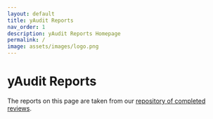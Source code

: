 ```yaml
---
layout: default
title: yAudit Reports
nav_order: 1
description: yAudit Reports Homepage
permalink: /
image: assets/images/logo.png
---
```


# yAudit Reports

The reports on this page are taken from our [repository of completed reviews](https://github.com/yAudit/audits).